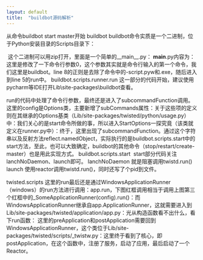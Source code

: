 ```yaml
---
layout: default
title:  "buildbot源码解析"
---
```


从命令buildbot start master开始
buildbot
buildbot命令实质是一个二进制，位于Python安装目录的Scripts目录下：

​​
这个二进制可以用zip打开，里面是一个简单的__main__.py：
​​
__main__.py内容为：
​​
这里是修改了一下命令行参数0，这个参数其实就是命令行输入的第一个命令，我们这里是buildbot。line 8的正则是去除了命令中的-script.pyw和.exe，随后进入到line 5的run中。
buildbot.scripts.runner.run
这一部分的代码开始，建议使用pycharm等IDE打开Lib\site-packages\buildbot查看。

​​
run的代码中处理了命令行参数，最终还是进入了subcommandFunction调用。这里的config是Options类，主要新增了subCommands属性：
​​
关于这些项的定义则在其继承的Options基类（Lib/site-packages/twisted/python/usage.py）中：
​​
我们关心的是start命令所做的事，所以进入StartOptions一探究竟（该类就定义在runner.py中）：
​​
终于，这里出现了subcommandFunction。通过这个字符串以及反射方法reflect.namedObject，实际执行的是buildbot.scripts.start中的start方法，至此，也可以大致确定，buildbot的其他命令（stop/restart/create-master）也是用此实现方式。
buildbot.scripts.start
​​
start部分代码关注lanchNoDaemon、launch即可。
lanchNoDaemon
就是阻塞调用twistd.run()
​​
launch
使用reactor调用twistd.run()，同时还写了个pid到文件。
​​

twisted.scripts
这里的run最后还是通过WindowsApplicationRunner（windows）的run方法进行调用：
​​
app.run，下图红框调用相当于调用上图第三个红框中的_SomeApplicationRunner(config).run()：
​​
而WindowsApplicationRunner继承自app.ApplicationRunner，这就需要进入到Lib/site-packages/twisted/application/app.py：
​​
光从构造函数看不出什么，看下run函数：
​​
这里的preApplication和postApplication需要回到WindowsApplicationRunner，这个类位于Lib/site-packages/twisted/scripts/_twistw.py：
​​
这里终于看到了核心，即postApplication，在这个函数中，注册了服务，启动了应用，最后启动了一个Reactor。


